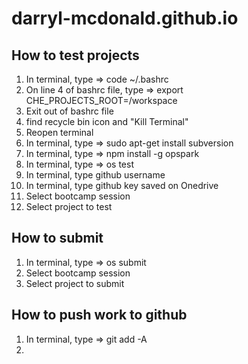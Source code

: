 # darryl-mcdonald.github.io

## How to test projects
1) In terminal, type => code ~/.bashrc
2) On line 4 of bashrc file, type => export CHE_PROJECTS_ROOT=/workspace
3) Exit out of bashrc file
4) find recycle bin icon and "Kill Terminal"
5) Reopen terminal
6) In terminal, type => sudo apt-get install subversion
7) In terminal, type => npm install -g opspark
8) In terminal, type => os test
9) In terminal, type github username 
10) In terminal, type github key saved on Onedrive
11) Select bootcamp session
12) Select project to test

## How to submit
1) In terminal, type =>  os submit
2) Select bootcamp session
3) Select project to submit

## How to push work to github
1) In terminal, type => git add -A
2)